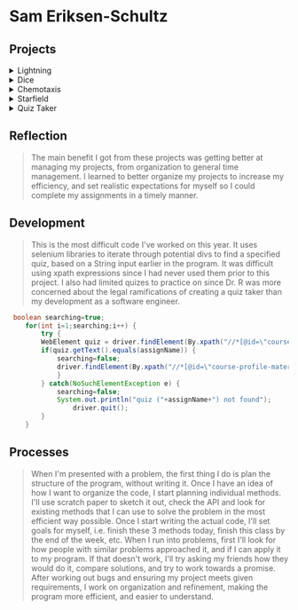 # Sam Eriksen-Schultz

## Projects
<details>
<summary>Lightning</summary>
	<br><a href="https://github.com/SamEriksenSchultz/lightning2">repo link</a>
	<p>
		<br>The goal with this project was to practice applying Math.random() and Processing to create a "lightning storm". <br><br>
		This is the "meat" of this assigment, a method in the Lightning class that generates a random color, path, and stroke for each lightning bolt. 
	
	void init(){ 
    		randColor=new PVector((int)random(0,255),(int)random(0,255),(int)random(0,255));
    		int stroke=int(random(0,10));
		
    		while(y<800){
     			int endX = x + int(random(-4,4));
     			int endY = y + 2;
     			strokeWeight(stroke);
     			stroke(randColor.x,randColor.y,randColor.z); 
     			line(x,y,endX,endY);
     			x = endX;   
     			y = endY;  
    		} 
    
  	}
</p>	
</details>

<details>
<summary>Dice</summary>
	<br><a href="https://github.com/SamEriksenSchultz/dice3">repo link</a><br><br>
	<p>
	The purpose of this project was to practice changing graphics and general code structure. <br><br>
	This was the highlight of my code: using multiple methods, the user can drag and drop the Die object with an offset based on where the Die was clicked. I tried to turn it into a game but I ran into time constraints and it didn't come out the way I had envisioned it. <br><br>
		This first method locks the offset of the user click compared to the coordinates of the Die, and stores it to an x and y float.
	
	void mousePressed() {
  
  	if(overDie) { 
    		locked = true; 
    		fill(255, 255, 255);
  	} else {
    		locked = false;
  	}
  	xOffset = mouseX-location.x; 
  	yOffset = mouseY-location.y;
	
	}
</p>
	<p>
	The second method adjusts the Die location based on the mouse location minus the previously updated offsets.

	void mouseDragged() {
  	
	if(locked) {
    		location.x = mouseX-xOffset; 
    		location.y = mouseY-yOffset; 
  		}
	}
	
</p>
</details>

<details>
<summary>Chemotaxis</summary>
	<br><a href="https://github.com/SamEriksenSchultz/chemotaxis4">repo link</a><br><br>
	<p>
	The purpose of the Chemotaxis project was to practice creativity in problem-solving when presented with a task. In this instance, the task was to create a data structure of "psuedo-AI" that would travel towards a given point.<br><br>
		In order to give the dots "path-finding", I used basic trigonometry and the atan2() method to calculate the hypotenuse between the two given points. This was also excellent practice for working with PVectors instead of individual coordinates.
		
	targetLocation=new PVector(GoalLocation.x,GoalLocation.y);
    float thetaRadians=atan2(targetLocation.y-location.y,targetLocation.x-location.x);
    velocity=new PVector((float)Math.cos(thetaRadians)*4,(float)Math.sin(thetaRadians)*4);
	location.add(velocity);

</p>
</details>

<details>
<summary>Starfield</summary>
	<br><a href="https://github.com/SamEriksenSchultz/starfield5">repo link</a><br><br>
	<p>
		This lab was introduced as a simple way of practicing accessing data from object-based data structures, but I wanted to do something a little more complex. This was my first project using PImages, which were not as intimidating as I had previously thought. This was also my first project using PFont (yay).<br><br>
		My biggest breakthrough from this project was using PImage arrays and delays to create simple animations. While ripping the sprites I also managed to brush up on my GIMP skills. 
		
	void update(){
    		SpaceshipPosition.x+=(d-a)*speed;
    		imageMode(CENTER);
    
    		if(mainTurning){
      			PImage i=mainTurn[(int)currentFrame];
      			image(i,SpaceshipPosition.x,SpaceshipPosition.y,32,32);
      			currentFrame+=0.5;
      			if(currentFrame==turnFrames){
        				currentFrame=0;
        				mainTurning=false;
      			}
    		} else if(!dead){
      			image(mainTurn[0],SpaceshipPosition.x,SpaceshipPosition.y,32,32);
    		} else if(dead && mainExping){
      			PImage i=mainExp[(int)currentFrame];
      			image(i,SpaceshipPosition.x,SpaceshipPosition.y,32,32);
     			currentFrame+=0.1;
      			if((expFrames-currentFrame)<0.1){
        				currentFrame=0;
        				mainExping=false;
      			}
    		}
  	}
</p>
	<br>While this method does in fact, work, I should have split all of the animations into different methods so the code is easier to understand. I did make a conscious effort to use interfaces, inheritance, and organized methods to make my code easier to interpret, but I'm clearly still learning
<br>
</details>
<details>
<summary>Quiz Taker</summary>
	<a href="https://github.com/SamEriksenSchultz/quizTaker">repo link</a>
</details>

## Reflection 
>The main benefit I got from these projects was getting better at managing my projects, from organization to general time management. I learned to better organize my projects to increase my efficiency, and set realistic expectations for myself so I could complete my assignments in a timely manner.

## Development
>This is the most difficult code I've worked on this year. It uses selenium libraries to iterate through potential divs to find a specified quiz, based on a String input earlier in the program. It was difficult using xpath expressions since I had never used them prior to this project. I also had limited quizes to practice on since Dr. R was more concerned about the legal ramifications of creating a quiz taker than my development as a software engineer.

```Java
 boolean searching=true;
 	for(int i=1;searching;i++) {
		try {
		WebElement quiz = driver.findElement(By.xpath("//*[@id=\"course-profile-materials\"]/div[2]/div/div["+i+"]/div/div[3]/div[1]/a"));
		if(quiz.getText().equals(assignName)) {
			searching=false;
			driver.findElement(By.xpath("//*[@id=\"course-profile-materials\"]/div[2]/div/div["+i+"]/div/div[3]/div[1]/a")).click();
			}
		} catch(NoSuchElementException e) {
			searching=false;
			System.out.println("quiz ("+assignName+") not found");
      			driver.quit();
		}
	}
```

## Processes
>When I'm presented with a problem, the first thing I do is plan the structure of the program, without writing it. Once I have an idea of how I want to organize the code, I start planning individual methods. I'll use scratch paper to sketch it out, check the API and look for existing methods that I can use to solve the problem in the most efficient way possible. Once I start writing the actual code, I'll set goals for myself, i.e. finish these 3 methods today, finish this class by the end of the week, etc. When I run into problems, first I'll look for how people with similar problems approached it, and if I can apply it to my program. If that doesn't work, I'll try asking my friends how they would do it, compare solutions, and try to work towards a promise. <br> After working out bugs and ensuring my project meets given requirements, I work on organization and refinement, making the program more efficient, and easier to understand.
